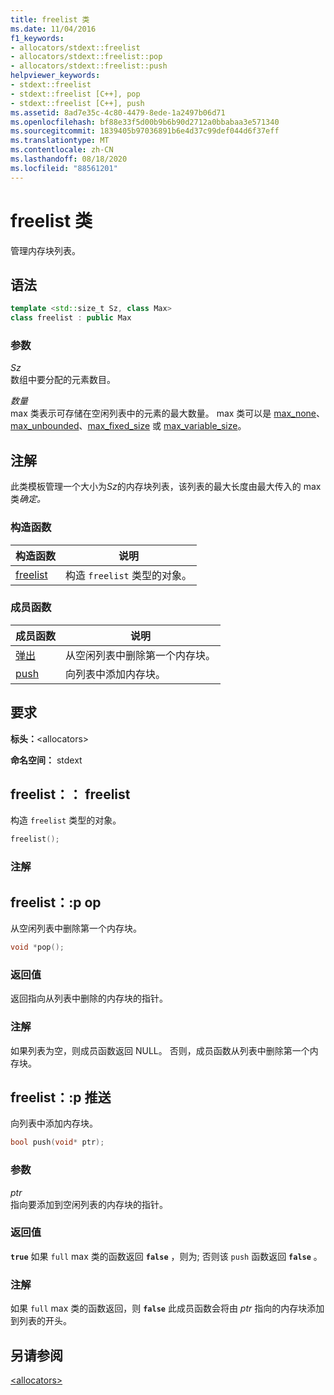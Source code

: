 ```yaml
---
title: freelist 类
ms.date: 11/04/2016
f1_keywords:
- allocators/stdext::freelist
- allocators/stdext::freelist::pop
- allocators/stdext::freelist::push
helpviewer_keywords:
- stdext::freelist
- stdext::freelist [C++], pop
- stdext::freelist [C++], push
ms.assetid: 8ad7e35c-4c80-4479-8ede-1a2497b06d71
ms.openlocfilehash: bf88e33f5d00b9b6b90d2712a0bbabaa3e571340
ms.sourcegitcommit: 1839405b97036891b6e4d37c99def044d6f37eff
ms.translationtype: MT
ms.contentlocale: zh-CN
ms.lasthandoff: 08/18/2020
ms.locfileid: "88561201"
---
```

# <a name="freelist-class"></a>freelist 类

管理内存块列表。

## <a name="syntax"></a>语法

```cpp
template <std::size_t Sz, class Max>
class freelist : public Max
```

### <a name="parameters"></a>参数

*Sz*\
数组中要分配的元素数目。

*数量*\
max 类表示可存储在空闲列表中的元素的最大数量。 max 类可以是 [max_none](../standard-library/max-none-class.md)、[max_unbounded](../standard-library/max-unbounded-class.md)、[max_fixed_size](../standard-library/max-fixed-size-class.md) 或 [max_variable_size](../standard-library/max-variable-size-class.md)。

## <a name="remarks"></a>注解

此类模板管理一个大小为*Sz*的内存块列表，该列表的最大长度由最大传入的 max 类*确定。*

### <a name="constructors"></a>构造函数

|构造函数|说明|
|-|-|
|[freelist](#freelist)|构造 `freelist` 类型的对象。|

### <a name="member-functions"></a>成员函数

|成员函数|说明|
|-|-|
|[弹出](#pop)|从空闲列表中删除第一个内存块。|
|[push](#push)|向列表中添加内存块。|

## <a name="requirements"></a>要求

**标头：**\<allocators>

**命名空间：** stdext

## <a name="freelistfreelist"></a><a name="freelist"></a> freelist：： freelist

构造 `freelist` 类型的对象。

```cpp
freelist();
```

### <a name="remarks"></a>注解

## <a name="freelistpop"></a><a name="pop"></a> freelist：:p op

从空闲列表中删除第一个内存块。

```cpp
void *pop();
```

### <a name="return-value"></a>返回值

返回指向从列表中删除的内存块的指针。

### <a name="remarks"></a>注解

如果列表为空，则成员函数返回 NULL。 否则，成员函数从列表中删除第一个内存块。

## <a name="freelistpush"></a><a name="push"></a> freelist：:p 推送

向列表中添加内存块。

```cpp
bool push(void* ptr);
```

### <a name="parameters"></a>参数

*ptr*\
指向要添加到空闲列表的内存块的指针。

### <a name="return-value"></a>返回值

**`true`** 如果 `full` max 类的函数返回 **`false`** ，则为; 否则该 `push` 函数返回 **`false`** 。

### <a name="remarks"></a>注解

如果 `full` max 类的函数返回，则 **`false`** 此成员函数会将由 *ptr* 指向的内存块添加到列表的开头。

## <a name="see-also"></a>另请参阅

[\<allocators>](../standard-library/allocators-header.md)
